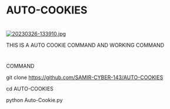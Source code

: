# AUTO-COOKIES

#
[![20230326-133910.jpg](https://i.postimg.cc/5yWQ3bR7/20230326-133910.jpg)](https://postimg.cc/Q9SMNGs1)


THIS IS A AUTO COOKIE COMMAND AND WORKING COMMAND

#
COMMAND

git clone https://github.com/SAMIR-CYBER-143/AUTO-COOKIES


cd AUTO-COOKIES


python Auto-Cookie.py
